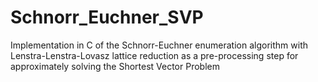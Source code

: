 # Schnorr_Euchner_SVP

Implementation in C of the Schnorr-Euchner enumeration algorithm with Lenstra-Lenstra-Lovasz lattice reduction as a pre-processing step for approximately solving the Shortest Vector Problem